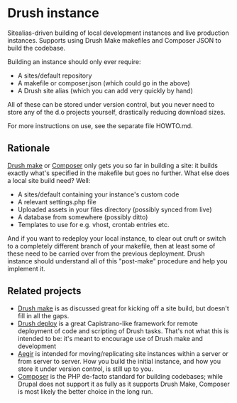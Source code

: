Drush instance
==============

Sitealias-driven building of local development instances and live
production instances. Supports using Drush Make makefiles and Composer
JSON to build the codebase.

Building an instance should only ever require:

* A sites/default repository
* A makefile or composer.json (which could go in the above)
* A Drush site alias (which you can add very quickly by hand)

All of these can be stored under version control, but you never need to
store any of the d.o projects yourself, drastically reducing download sizes.

For more instructions on use, see the separate file HOWTO.md.

Rationale
---------

[Drush make][1] or [Composer][4] only gets you so far in building a site:
it builds exactly what's specified in the makefile but goes no further.
What else does a local site build need? Well:

* A sites/default containing your instance's custom code
* A relevant settings.php file
* Uploaded assets in your files directory (possibly synced from live)
* A database from somewhere (possibly ditto)
* Templates to use for e.g. vhost, crontab entries etc.

And if you want to redeploy your local instance, to clear out cruft or
switch to a completely different branch of your makefile, then at least
some of these need to be carried over from the previous deployment. Drush
instance should understand all of this "post-make" procedure and help you
implement it.

Related projects
----------------

* [Drush make][1] is as discussed great for kicking off a site build, but
doesn't fill in all the gaps.
* [Drush deploy][2] is a great Capistrano-like framework for remote
deployment of code and scripting of Drush tasks. That's not what this is
intended to be: it's meant to encourage use of Drush make and development
* [Aegir][3] is intended for moving/replicating site instances within a
server or from server to server. How you build the initial instance, and
how you store it under version control, is still up to you.
* [Composer][4] is the PHP de-facto standard for building codebases; while
Drupal does not support it as fully as it supports Drush Make, Composer is
most likely the better choice in the long run.

[1]: http://drupal.org/project/drush_make
[2]: http://drupal.org/project/drush_deploy
[3]: http://www.aegirproject.org/
[4]: http://getcomposer.org/
